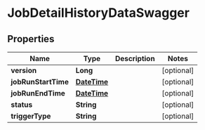 
# JobDetailHistoryDataSwagger

## Properties
Name | Type | Description | Notes
------------ | ------------- | ------------- | -------------
**version** | **Long** |  |  [optional]
**jobRunStartTime** | [**DateTime**](DateTime.md) |  |  [optional]
**jobRunEndTime** | [**DateTime**](DateTime.md) |  |  [optional]
**status** | **String** |  |  [optional]
**triggerType** | **String** |  |  [optional]



